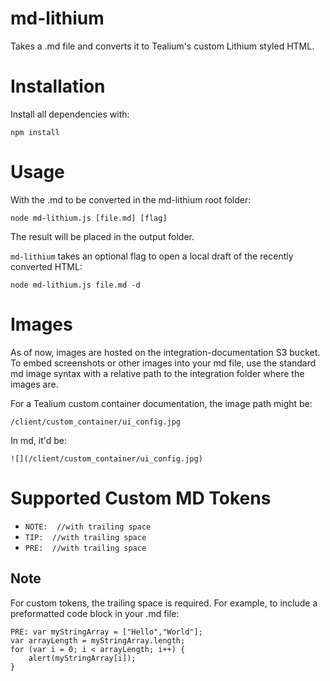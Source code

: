 
# md-lithium

Takes a .md file and converts it to Tealium's custom Lithium styled HTML.

# Installation
Install all dependencies with:
```
npm install
```

# Usage
With the .md to be converted in the md-lithium root folder:
```
node md-lithium.js [file.md] [flag]
```
The result will be placed in the output folder.

`md-lithium` takes an optional flag to open a local draft of the recently converted HTML:

```
node md-lithium.js file.md -d
```

# Images
As of now, images are hosted on the integration-documentation S3 bucket.
To embed screenshots or other images into your md file, use the standard md image syntax with a relative path to the integration folder where the images are.

For a Tealium custom container documentation, the image path might be:

`/client/custom_container/ui_config.jpg`

In md, it'd be:

`![](/client/custom_container/ui_config.jpg)`

# Supported Custom MD Tokens
- `NOTE:  //with trailing space` 
- `TIP:  //with trailing space `
- `PRE:  //with trailing space`

## Note

For custom tokens, the trailing space is required.  For example, to include a preformatted code block in your .md file:

```
PRE: var myStringArray = ["Hello","World"];
var arrayLength = myStringArray.length;
for (var i = 0; i < arrayLength; i++) {
    alert(myStringArray[i]);
}
```